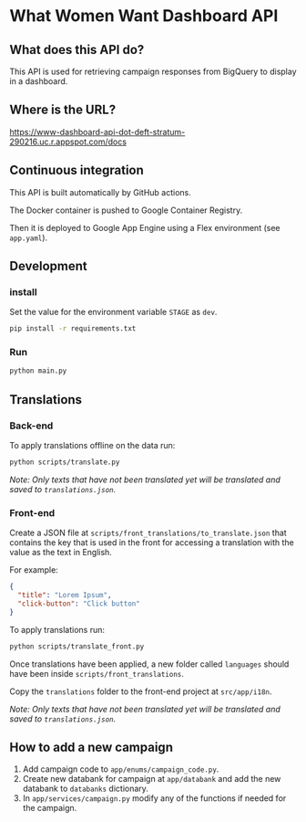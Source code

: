# What Women Want Dashboard API

## What does this API do?

This API is used for retrieving campaign responses from BigQuery to display in a dashboard.

## Where is the URL?

https://www-dashboard-api-dot-deft-stratum-290216.uc.r.appspot.com/docs

## Continuous integration

This API is built automatically by GitHub actions.

The Docker container is pushed to Google Container Registry.

Then it is deployed to Google App Engine using a Flex environment (see `app.yaml`).

## Development

### install

Set the value for the environment variable `STAGE` as `dev`.

```bash
pip install -r requirements.txt
```

### Run

```bash
python main.py
```

## Translations

### Back-end

To apply translations offline on the data run:

```bash
python scripts/translate.py
```

*Note: Only texts that have not been translated yet will be translated and saved to `translations.json`.*

### Front-end

Create a JSON file at `scripts/front_translations/to_translate.json` that contains the key that is used in the front for
accessing a translation with the value as the text in English.

For example:

```json
{
  "title": "Lorem Ipsum",
  "click-button": "Click button"
}
```

To apply translations run:

```bash
python scripts/translate_front.py
```

Once translations have been applied, a new folder called `languages` should have been
inside `scripts/front_translations`.

Copy the `translations` folder to the front-end project at `src/app/i18n`.

*Note: Only texts that have not been translated yet will be translated and saved to `translations.json`.*

## How to add a new campaign

1. Add campaign code to `app/enums/campaign_code.py`.
2. Create new databank for campaign at `app/databank` and add the new databank to `databanks` dictionary.
3. In `app/services/campaign.py` modify any of the functions if needed for the campaign.